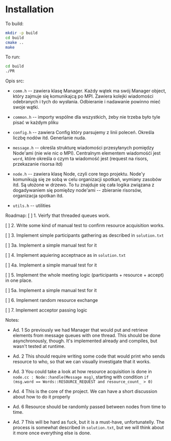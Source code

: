 # Installation

To build:

```bash
mkdir -p build
cd build
cmake ..
make 
```

To run:
```bash
cd build
./PR
```

Opis src:		
* `comm.h` -- zawiera klasę Manager. Każdy wątek ma swój Manager object, który zajmuje się komunikajcą po MPI.
            Zawiera kolejki wiadomości odebranych i tych do wysłania. 
            Odbieranie i nadawanie powinno mieć swoje wątki.
                    
* `common.h` -- importy wspólne dla wszystkich, żeby nie trzeba było tyle pisać w każdym pliku

* `config.h` -- zawiera Config który parsujemy z linii poleceń. Określa liczbę nodów itd. Generlanie nuda.

* `message.h` -- określa strukturę wiadomości przesyłanych pomiędzy Node'ami (nie wie nic o MPI).
             Centralnym elementem wiadomośći jest `word`, które określa o czym ta wiadomość jest (request na risors, przekazanie risorsa itd)

* `node.h`   -- zawiera klasę Node, czyli core tego projektu. Node'y komunikują się ze sobą w celu organizacji spotkań, wymiany zasobów itd. 
            Są ułożone w drzewo.
            To tu znajduje się cała logika związana z dogadywaniem się pomięðzy node'ami -- zbieranie risorsów, organizacja spotkan itd.
            
* `utils.h`  -- utilities

Roadmap:
[ ] 1. Veirfy that threaded queues work.

[ ] 2. Write some kind of manual test to confirm resource acquisition works.

[ ] 3. Implement simple participants gathering as described in `solution.txt`

[ ] 3a.    Implement a simple manual test for it

[ ] 4. Implement aquiering acceptnace as in `solution.txt`

[ ] 4a.    Implement a simple manual test for it

[ ] 5. Implement the whole meeting logic 
(participants + resource + accept) in one place.

[ ] 5a.    Implement a simple manual test for it

[ ] 6. Implement random resource exchange 

[ ] 7. Implement acceptor passing logic

Notes:

* Ad. 1 
So previously we had Manager that would put and retrieve 
elements from message queues with one thread. 
This should be done asynchronously, though. 
It's implemented already and compiles, but wasn't tested at runtime.

* Ad. 2 This should require writing some code that would print who sends 
resource to who, so that we can visually investigate that it works.

* Ad. 3 You could take a look at how resource acquisition is done in 
`node.cc : Node::handle(Message msg)`, starting with condition 
`if (msg.word == Words::RESOURCE_REQUEST and resource_count_ > 0)`

* Ad. 4 This is the core of the project. We can have a short discussion 
about how to do it properly

* Ad. 6 Resource should be randomly passed between nodes from time to time.

* Ad. 7 This will be hard as fuck, but it is a must-have, unfortunatelly. 
The process is somewhat described in `solution.txt`, but we will 
think about it more once everything else is done.